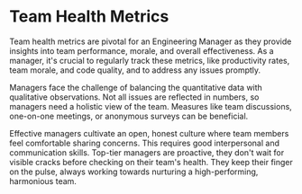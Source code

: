 # Team Health Metrics

Team health metrics are pivotal for an Engineering Manager as they provide insights into team performance, morale, and overall effectiveness. As a manager, it's crucial to regularly track these metrics, like productivity rates, team morale, and code quality, and to address any issues promptly.

Managers face the challenge of balancing the quantitative data with qualitative observations. Not all issues are reflected in numbers, so managers need a holistic view of the team. Measures like team discussions, one-on-one meetings, or anonymous surveys can be beneficial.

Effective managers cultivate an open, honest culture where team members feel comfortable sharing concerns. This requires good interpersonal and communication skills. Top-tier managers are proactive, they don't wait for visible cracks before checking on their team's health. They keep their finger on the pulse, always working towards nurturing a high-performing, harmonious team.